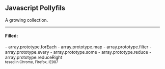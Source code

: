 <h2>Javascript Pollyfils</h2>
<p>A growing collection.</p>
<hr>
<h4>Filled:</h4>
 - array.prototype.forEach
 - array.prototype.map
 - array.prototype.filter
 - array.prototype.every
 - array.prototype.some
 - array.prototype.reduce
 - array.prototype.reduceRight

<br />
<sub>tesed in Chrome, Firefox, IE987</sub>
